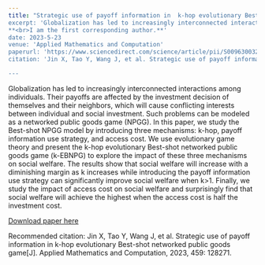 ```yaml
---
title: "Strategic use of payoff information in  k-hop evolutionary Best-shot networked public goods game
excerpt: 'Globalization has led to increasingly interconnected interactions among individuals. Their payoffs are affected by the investment decision of themselves and their neighbors, which will cause conflicting interests between individual and social investment. Such problems can be modeled as a networked public goods game (NPGG). In this paper, we study the Best-shot NPGG model by introducing three mechanisms: k-hop, payoff information use strategy, and access cost.
**<br>I am the first corresponding author.**'
date: 2023-5-23
venue: 'Applied Mathematics and Computation'
paperurl: 'https://www.sciencedirect.com/science/article/pii/S009630032300440X'
citation: 'Jin X, Tao Y, Wang J, et al. Strategic use of payoff information in k-hop evolutionary Best-shot networked public goods game[J]. Applied Mathematics and Computation, 2023, 459: 128271.'

---
```

Globalization has led to increasingly interconnected interactions among individuals. Their payoffs are affected by the investment decision of themselves and their neighbors, which will cause conflicting interests between individual and social investment. Such problems can be modeled as a networked public goods game (NPGG). In this paper, we study the Best-shot NPGG model by introducing three mechanisms: k-hop, payoff information use strategy, and access cost. We use  evolutionary game theory and present the k-hop evolutionary Best-shot networked public goods game (k-EBNPG) to explore the impact of these three mechanisms on social welfare. The results show that social welfare will increase with a diminishing margin as k increases while introducing the payoff information use strategy can significantly improve social welfare when k>1. Finally, we study the impact of access cost on social welfare and surprisingly find that social welfare will achieve the highest when the access cost is half the investment cost.

[Download paper here](/files/publications/amc2023jin.pdf)

Recommended citation: Jin X, Tao Y, Wang J, et al. Strategic use of payoff information in k-hop evolutionary Best-shot networked public goods game[J]. Applied Mathematics and Computation, 2023, 459: 128271.
